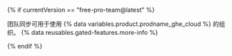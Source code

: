 {% if currentVersion == "free-pro-team@latest" %}

团队同步可用于使用 {% data variables.product.prodname_ghe_cloud %} 的组织。 {% data reusables.gated-features.more-info %}

{% endif %}
